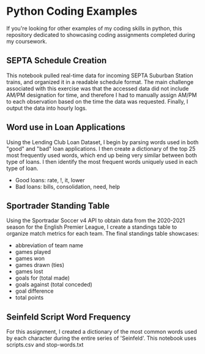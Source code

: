 # Python Coding Examples
If you're looking for other examples of my coding skills in python, this repository dedicated to showcasing coding assignments completed during my coursework.

## SEPTA Schedule Creation
This notebook pulled real-time data for incoming SEPTA Suburban Station trains, and organized it in a readable schedule format. The main challenge associated with this exercise was that the accessed data did not include AM/PM designation for time, and therefore I had to manually assign AM/PM to each observation based on the time the data was requested. Finally, I output the data into hourly logs.

## Word use in Loan Applications
Using the Lending Club Loan Dataset, I begin by parsing words used in both "good" and "bad" loan applications. I then create a dictionary of the top 25 most frequently used words, which end up being very similar between both type of loans. I then identify the most frequent words uniquely used in each type of loan.
* Good loans: rate, !, it, lower
* Bad loans: bills, consolidation, need, help

## Sportrader Standing Table
Using the Sportradar Soccer v4 API to obtain data from the 2020-2021 season for the English Premier League, I create a standings table to organize match metrics for each team. The final standings table showcases:
* abbreviation of team name
* games played
* games won
* games drawn (ties)
* games lost
* goals for (total made)
* goals against (total conceded)
* goal difference
* total points

## Seinfeld Script Word Frequency
For this assignment, I created a dictionary of the most common words used by each character during the entire series of 'Seinfeld'. This notebook uses scripts.csv and stop-words.txt

